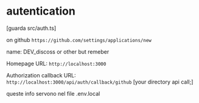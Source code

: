 # autentication

[guarda src/auth.ts]

on github
`https://github.com/settings/applications/new`

name:
DEV_discoss or other but remeber

Homepage URL:
`http://localhost:3000`

Authorization callback URL:
`http://localhost:3000/api/auth/callback/github` [your directory api call;]

queste info servono nel file .env.local
